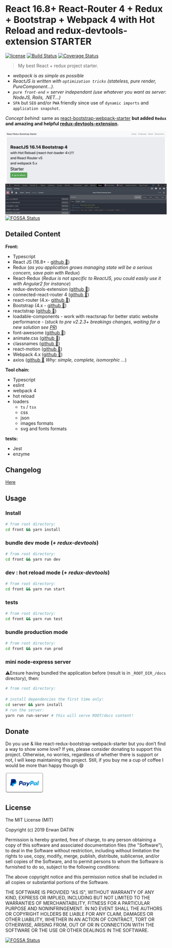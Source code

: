 # React 16.8+ React-Router 4 + Redux + Bootstrap + Webpack 4 with Hot Reload and redux-devtools-extension STARTER

[![license](https://img.shields.io/github/license/mashape/apistatus.svg?maxAge=2592000)](https://github.com/MacKentoch/react-redux-bootstrap-webpack-starter)
[![Build Status](https://travis-ci.org/MacKentoch/react-redux-bootstrap-webpack-starter.svg?branch=master)](https://travis-ci.org/MacKentoch/react-redux-bootstrap-webpack-starter)
[![Coverage Status](https://coveralls.io/repos/github/MacKentoch/react-redux-bootstrap-webpack-starter/badge.svg?branch=master)](https://coveralls.io/github/MacKentoch/react-redux-bootstrap-webpack-starter?branch=master)

> My best React + redux project starter.

- _webpack is as simple as possible_
- _ReactJS is written with `optimization tricks` (stateless, pure render, PureComponent...)._
- _`pure front-end` = server independant (use whatever you want as server: NodeJS, Rails, .NET...)_
- `SPA` but `SEO` and/or `PWA` friendly since use of `dynamic imports` and `application snapshot`.

_Concept behind:_ same as [react-bootstrap-webpack-starter](https://github.com/MacKentoch/react-bootstrap-webpack-starter) **but added `Redux` and amazing and helpful [redux-devtools-extension](https://github.com/zalmoxisus/redux-devtools-extension#redux-devtools-extension).**

![preview](./preview/preview.png)
[![FOSSA Status](https://app.fossa.io/api/projects/git%2Bgithub.com%2FMacKentoch%2Freact-redux-bootstrap-webpack-starter.svg?type=shield)](https://app.fossa.io/projects/git%2Bgithub.com%2FMacKentoch%2Freact-redux-bootstrap-webpack-starter?ref=badge_shield)

## Detailed Content

**Front:**

- Typescript
- React JS (16.8+ - [github :link:](https://github.com/facebook/react))
- Redux (_as you application grows managing state will be a serious concern, save pain with Redux_)
- React-Redux (_Redux is not specific to ReactJS, you could easily use it with Angular2 for instance_)
- redux-devtools-extension ([github :link:](https://github.com/zalmoxisus/redux-devtools-extension#redux-devtools-extension))
- connected-react-router 4 ([github :link:](https://github.com/supasate/connected-react-router))
- react-router (4.x- [github :link:](https://github.com/reactjs/react-router))
- Bootstrap (4.x - [github :link:](https://github.com/twbs/bootstrap))
- reactstrap ([github :link:](https://github.com/reactstrap/reactstrap))
- loadable-components - work with reactsnap for better static website performance - (_stuck to pre v2.2.3+ breakings changes, waiting for a new solution see [PR](https://github.com/stereobooster/react-snap/pull/338/commits/adf107b4bff212a854a93e2d90f89d369433a807)_)
- font-awesome ([github :link:](https://github.com/FortAwesome/Font-Awesome))
- animate.css ([github :link:](https://github.com/daneden/animate.css))
- classnames ([github :link:](https://github.com/JedWatson/classnames))
- react-motion ([github :link:](https://github.com/chenglou/react-motion))
- Webpack 4.x ([github :link:](https://github.com/webpack/webpack))
- axios ([github :link:](https://github.com/mzabriskie/axios) _Why: simple, complete, isomorphic ..._)

**Tool chain:**

- Typescript
- eslint
- webpack 4
- hot reload
- loaders
  - `ts` / `tsx`
  - css
  - json
  - images formats
  - svg and fonts formats

**tests:**

- Jest
- enzyme

## Changelog

[Here](./CHANGELOG.md)

## Usage

### Install

```bash
# from root directory:
cd front && yarn install
```

### bundle dev mode (_+ redux-devtools_)

```bash
# from root directory:
cd front && yarn run dev
```

### dev : hot reload mode (_+ redux-devtools_)

```bash
# from root directory:
cd front && yarn run start
```

### tests

```bash
# from root directory:
cd front && yarn run test
```

### bundle production mode

```bash
# from root directory:
cd front && yarn run prod
```

### mini node-express server

⚠️Ensure having bundled the application before (result is in `_ROOT_DIR_/docs` directory), then:

```bash
# from root directory:

# install dependencies the first time only:
cd server && yarn install
# run the server:
yarn run run-server # this will serve ROOT/docs content!
```

## Donate

Do you use & like react-redux-bootstrap-webpack-starter but you don’t find a way to show some love?
If yes, please consider donating to support this project. Otherwise, no worries, regardless of whether there is support or not, I will keep maintaining this project. Still, if you buy me a cup of coffee I would be more than happy though 😄

[![Support via PayPal](./assets/Paypal-button.png)](https://www.paypal.me/ErwanDatin/)

## License

The MIT License (MIT)

Copyright (c) 2019 Erwan DATIN

Permission is hereby granted, free of charge, to any person obtaining a copy of this software and associated documentation files (the "Software"), to deal in the Software without restriction, including without limitation the rights to use, copy, modify, merge, publish, distribute, sublicense, and/or sell copies of the Software, and to permit persons to whom the Software is furnished to do so, subject to the following conditions:

The above copyright notice and this permission notice shall be included in all copies or substantial portions of the Software.

THE SOFTWARE IS PROVIDED "AS IS", WITHOUT WARRANTY OF ANY KIND, EXPRESS OR IMPLIED, INCLUDING BUT NOT LIMITED TO THE WARRANTIES OF MERCHANTABILITY, FITNESS FOR A PARTICULAR PURPOSE AND NONINFRINGEMENT. IN NO EVENT SHALL THE AUTHORS OR COPYRIGHT HOLDERS BE LIABLE FOR ANY CLAIM, DAMAGES OR OTHER LIABILITY, WHETHER IN AN ACTION OF CONTRACT, TORT OR OTHERWISE, ARISING FROM, OUT OF OR IN CONNECTION WITH THE SOFTWARE OR THE USE OR OTHER DEALINGS IN THE SOFTWARE.

[![FOSSA Status](https://app.fossa.io/api/projects/git%2Bgithub.com%2FMacKentoch%2Freact-redux-bootstrap-webpack-starter.svg?type=large)](https://app.fossa.io/projects/git%2Bgithub.com%2FMacKentoch%2Freact-redux-bootstrap-webpack-starter?ref=badge_large)
